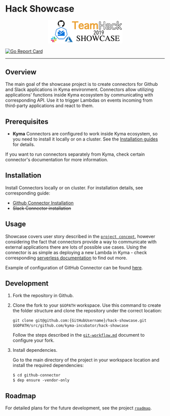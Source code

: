 # Hack Showcase
<p align="center">
 <img src="logo.png" width="235">
</p>

[![Go Report Card](https://goreportcard.com/badge/github.com/kyma-incubator/hack-showcase)](https://goreportcard.com/report/github.com/kyma-incubator/hack-showcase)

---

## Overview

The main goal of the showcase project is to create connectors for Github and Slack applications in Kyma environment. Connectors allow utilizing applications' functions inside Kyma ecosystem by communicating with corresponding API. Use it to trigger Lambdas on events incoming from third-party applications and react to them.

## Prerequisites

* **Kyma**
Connectors are configured to work inside Kyma ecosystem, so you need to install it locally or on a cluster. See the [Installation guides](https://kyma-project.io/docs/root/kyma#installation-installation) for details.

If you want to run connectors separately from Kyma, check certain connector's documentation for more information.

## Installation

Install Connectors locally or on cluster. For installation details, see corresponding guide:
* [Github Connector Installation](/chart/githubconnector/README.md)
* ~~Slack Connector installation~~

## Usage

Showcase covers user story described in the [`project concept`](https://github.com/kyma-incubator/hack-showcase/blob/master/docs/concept.md#reacting-to-prissue-comments), however considering the fact that connectors provide a way to communicate with external applications there are lots of possible use cases. Using the connector is as simple as deploying a new Lambda in Kyma - check corresponding [serverless documentation](https://kyma-project.io/docs/components/serverless) to find out more.

Example of configuration of GitHub Connector can be found [here](/docs/examples/demoscenario.md).

## Development
1. Fork the repository in Github.
2. Clone the fork to your `$GOPATH` workspace. Use this command to create the folder structure and clone the repository under the correct location:

    ```
    git clone git@github.com:{GitHubUsername}/hack-showcase.git $GOPATH/src/github.com/kyma-incubator/hack-showcase
    ```

    Follow the steps described in the [`git-workflow.md`](https://github.com/kyma-project/community/blob/master/git-workflow.md#steps) document to configure your fork.

3. Install dependencies.

    Go to the main directory of the project in your workspace location and install the required dependencies:

    ```
    $ cd github-connector
    $ dep ensure -vendor-only
    ```

## Roadmap
For detailed plans for the future development, see the project [`roadmap`](https://github.com/kyma-incubator/hack-showcase/blob/master/docs/roadmap.md).
